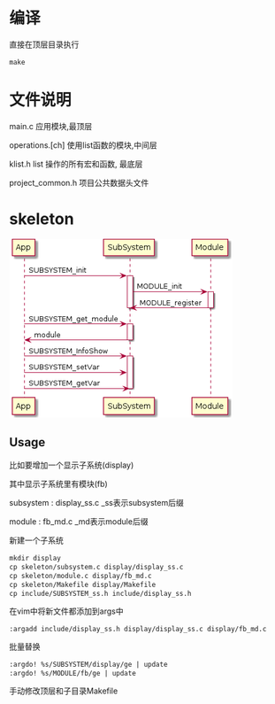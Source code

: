 # 编译

直接在顶层目录执行

	make

# 文件说明

main.c 应用模块,最顶层

operations.[ch] 使用list函数的模块,中间层

klist.h	list 操作的所有宏和函数, 最底层

project_common.h 项目公共数据头文件

# skeleton

![call flow](./call_flow.png)

## Usage

比如要增加一个显示子系统(display)

其中显示子系统里有模块(fb)

subsystem : display_ss.c _ss表示subsystem后缀

module : fb_md.c _md表示module后缀

新建一个子系统

	mkdir display
	cp skeleton/subsystem.c display/display_ss.c
	cp skeleton/module.c display/fb_md.c
	cp skeleton/Makefile display/Makefile
	cp include/SUBSYSTEM_ss.h include/display_ss.h

在vim中将新文件都添加到args中

	:argadd include/display_ss.h display/display_ss.c display/fb_md.c

批量替换

	:argdo! %s/SUBSYSTEM/display/ge | update
	:argdo! %s/MODULE/fb/ge | update

手动修改顶层和子目录Makefile
